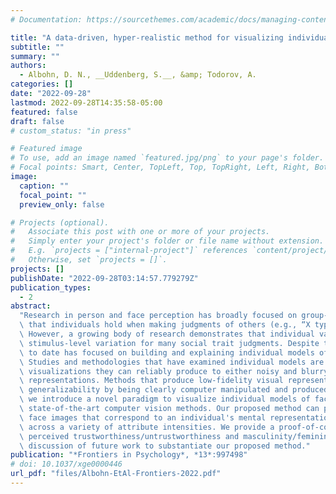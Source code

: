 ```yaml
---
# Documentation: https://sourcethemes.com/academic/docs/managing-content/

title: "A data-driven, hyper-realistic method for visualizing individual mental representations of faces"
subtitle: ""
summary: ""
authors:
  - Albohn, D. N., __Uddenberg, S.__, &amp; Todorov, A.
categories: []
date: "2022-09-28"
lastmod: 2022-09-28T14:35:58-05:00
featured: false
draft: false
# custom_status: "in press"

# Featured image
# To use, add an image named `featured.jpg/png` to your page's folder.
# Focal points: Smart, Center, TopLeft, Top, TopRight, Left, Right, BottomLeft, Bottom, BottomRight.
image:
  caption: ""
  focal_point: ""
  preview_only: false

# Projects (optional).
#   Associate this post with one or more of your projects.
#   Simply enter your project's folder or file name without extension.
#   E.g. `projects = ["internal-project"]` references `content/project/deep-learning/index.md`.
#   Otherwise, set `projects = []`.
projects: []
publishDate: "2022-09-28T03:14:57.779279Z"
publication_types:
  - 2
abstract:
  "Research in person and face perception has broadly focused on group-level consensus\
  \ that individuals hold when making judgments of others (e.g., “X type of face looks trustworthy”).\
  \ However, a growing body of research demonstrates that individual variation is larger than shared,\
  \ stimulus-level variation for many social trait judgments. Despite this insight, little research\
  \ to date has focused on building and explaining individual models of face perception.\
  \ Studies and methodologies that have examined individual models are limited in what\
  \ visualizations they can reliably produce to either noisy and blurry or computer avatar\
  \ representations. Methods that produce low-fidelity visual representations inhibit\
  \ generalizability by being clearly computer manipulated and produced. In the present work,\
  \ we introduce a novel paradigm to visualize individual models of face judgments by leveraging\
  \ state-of-the-art computer vision methods. Our proposed method can produce a set of photorealistic\
  \ face images that correspond to an individual's mental representation of a specific attribute\
  \ across a variety of attribute intensities. We provide a proof-of-concept study which examines\
  \ perceived trustworthiness/untrustworthiness and masculinity/femininity. We close with a\
  \ discussion of future work to substantiate our proposed method."
publication: "*Frontiers in Psychology*, *13*:997498"
# doi: 10.1037/xge0000446
url_pdf: "files/Albohn-EtAl-Frontiers-2022.pdf"
---
```

